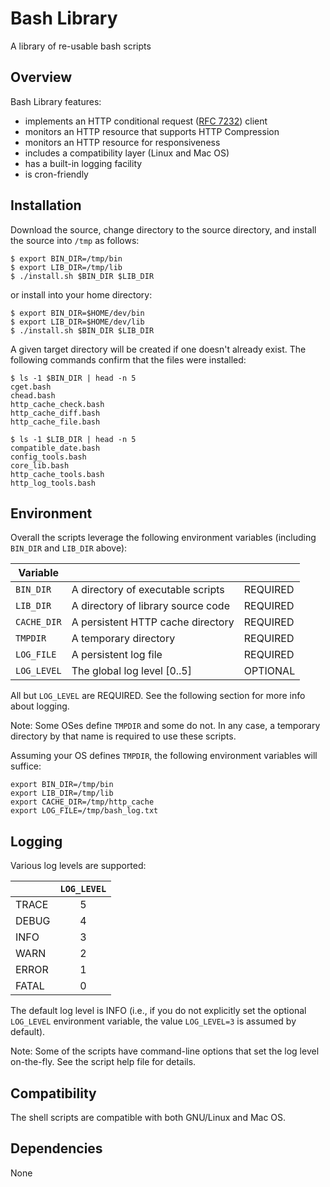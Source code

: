 # Bash Library

A library of re-usable bash scripts

## Overview

Bash Library features:

* implements an HTTP conditional request ([RFC 7232](https://tools.ietf.org/html/rfc7232)) client
* monitors an HTTP resource that supports HTTP Compression
* monitors an HTTP resource for responsiveness
* includes a compatibility layer (Linux and Mac OS)
* has a built-in logging facility
* is cron-friendly

## Installation

Download the source, change directory to the source directory, and install the source into `/tmp` as follows:

```Shell
$ export BIN_DIR=/tmp/bin
$ export LIB_DIR=/tmp/lib
$ ./install.sh $BIN_DIR $LIB_DIR
```

or install into your home directory:

```Shell
$ export BIN_DIR=$HOME/dev/bin
$ export LIB_DIR=$HOME/dev/lib
$ ./install.sh $BIN_DIR $LIB_DIR
```

A given target directory will be created if one doesn't already exist. The following commands confirm that the files were installed:

```Shell
$ ls -1 $BIN_DIR | head -n 5
cget.bash
chead.bash
http_cache_check.bash
http_cache_diff.bash
http_cache_file.bash

$ ls -1 $LIB_DIR | head -n 5
compatible_date.bash
config_tools.bash
core_lib.bash
http_cache_tools.bash
http_log_tools.bash
```

## Environment

Overall the scripts leverage the following environment variables (including `BIN_DIR` and `LIB_DIR` above):

| Variable | | |
| --- | --- | --- |
| `BIN_DIR` | A directory of executable scripts | REQUIRED |
| `LIB_DIR` | A directory of library source code | REQUIRED |
| `CACHE_DIR` | A persistent HTTP cache directory | REQUIRED |
| `TMPDIR` | A temporary directory | REQUIRED |
| `LOG_FILE` | A persistent log file | REQUIRED |
| `LOG_LEVEL` | The global log level [0..5] | OPTIONAL |

All but `LOG_LEVEL` are REQUIRED. See the following section for more info about logging.

Note: Some OSes define `TMPDIR` and some do not. In any case, a temporary directory by that name is required to use these scripts.

Assuming your OS defines `TMPDIR`, the following environment variables will suffice:

```Shell
export BIN_DIR=/tmp/bin
export LIB_DIR=/tmp/lib
export CACHE_DIR=/tmp/http_cache
export LOG_FILE=/tmp/bash_log.txt
```

## Logging

Various log levels are supported:

| | `LOG_LEVEL` |
| --- | :---: |
| TRACE | 5 |
| DEBUG | 4 |
| INFO  | 3 |
| WARN  | 2 |
| ERROR | 1 |
| FATAL | 0 |

The default log level is INFO (i.e., if you do not explicitly set the optional `LOG_LEVEL` environment variable, the value `LOG_LEVEL=3` is assumed by default).

Note: Some of the scripts have command-line options that set the log level on-the-fly. See the script help file for details.

## Compatibility

The shell scripts are compatible with both GNU/Linux and Mac OS.

## Dependencies

None
